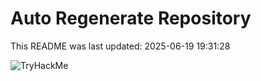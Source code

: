 # Auto Regenerate Repository

This README was last updated: 2025-06-19 19:31:28

 ![TryHackMe](https://tryhackme.com/badge/533634)